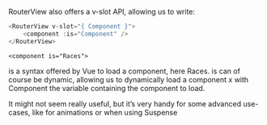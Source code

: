 RouterView also offers a v-slot API, allowing us to write:
```js
<RouterView v-slot="{ Component }">
	<component :is="Component" />
</RouterView>
```

```
<component is="Races"> 
```

is a syntax offered by Vue to load a component, here Races. is can of course
be dynamic, allowing us to dynamically load a component 
x<component :is="Component" > with
Component the variable containing the component to load.

It might not seem really useful, but it’s very handy for some advanced use-cases, like for animations
or when using Suspense







